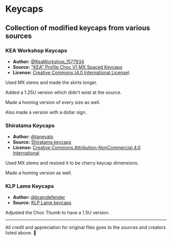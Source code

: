 # Keycaps
## Collection of modified keycaps from various sources

### **KEA Workshop Keycaps**

- **Author:** [@KeaWorkshop_1577934](https://www.printables.com/@KeaWorkshop_1577934)
- **Source:** ["KEA" Profile Choc V1 MX Spaced Keycaps](https://www.printables.com/model/685983-kea-workshop-choc-v1-mx-spaced-keycaps)
- **License:** [Creative Commons (4.0 International License)](https://creativecommons.org/licenses/by/4.0/)

Used MX stems and made the skirts longer.

Added a 1.25U version which didn't exist at the source.

Made a homing version of every size as well.

Also made a version with a dollar sign.

### **Shiratama Keycaps**

- **Author:** [@taneyats](https://twitter.com/taneyats)
- **Source:** [Shiratama keycaps](https://taneyats.booth.pm/items/4020198)
- **License:** [Creative Commons Attribution-NonCommercial 4.0 International](https://creativecommons.org/licenses/by-nc/4.0/)


Used MX stems and resized it to be cherry keycap dimensions.

Made a homing version as well.


### **KLP Lame Keycaps**

- **Author:** [@braindefender](https://github.com/braindefender)
- **Source:** [KLP Lame keycaps](https://github.com/braindefender/KLP-Lame-Keycaps/blob/master/README.md)

Adjusted the Choc Thumb to have a 1.5U version.

______
All credit and appreciation for original files goes to the sources and creators listed above. 🙏
